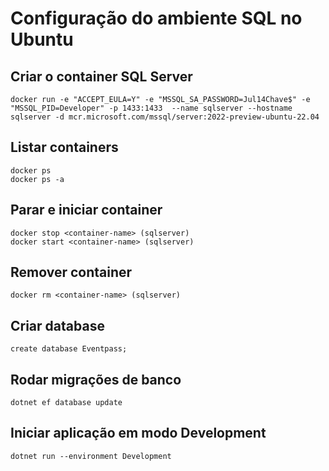 # Configuração do ambiente SQL no Ubuntu

## Criar o container SQL Server
```
docker run -e "ACCEPT_EULA=Y" -e "MSSQL_SA_PASSWORD=Jul14Chave$" -e "MSSQL_PID=Developer" -p 1433:1433  --name sqlserver --hostname sqlserver -d mcr.microsoft.com/mssql/server:2022-preview-ubuntu-22.04
```

## Listar containers
```
docker ps
docker ps -a
```

## Parar e iniciar container
```
docker stop <container-name> (sqlserver)
docker start <container-name> (sqlserver)
```

## Remover container
```
docker rm <container-name> (sqlserver)
```

## Criar database
```
create database Eventpass;
```

## Rodar migrações de banco
```
dotnet ef database update
```

## Iniciar aplicação em modo Development
```
dotnet run --environment Development
```